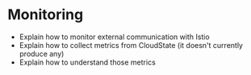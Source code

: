 # Monitoring

* Explain how to monitor external communication with Istio
* Explain how to collect metrics from CloudState (it doesn't currently produce any)
* Explain how to understand those metrics
